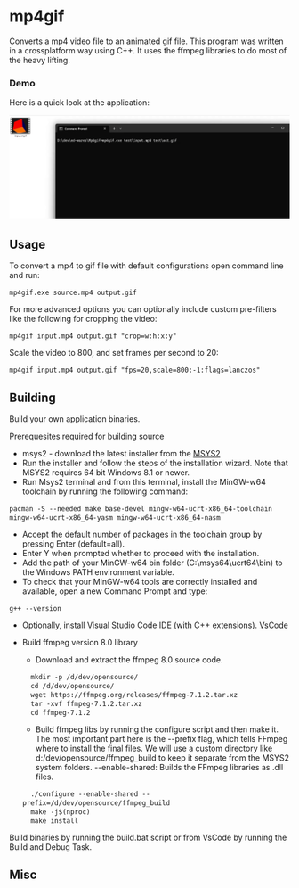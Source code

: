 # mp4gif
Converts a mp4 video file to an animated gif file.  This program was written in a crossplatform way using C++.  It uses the ffmpeg libraries to do most of the heavy lifting.

### Demo

Here is a quick look at the application:

![Demo](https://github.com/Ed-Wares/Mp4gif/blob/main/DemoMp4gif.gif?raw=true)

## Usage
To convert a mp4 to gif file with default configurations open command line and run:
```
mp4gif.exe source.mp4 output.gif
```

For more advanced options you can optionally include custom pre-filters like the following for cropping the video:
```
mp4gif input.mp4 output.gif "crop=w:h:x:y"
```

Scale the video to 800, and set frames per second to 20:
```
mp4gif input.mp4 output.gif "fps=20,scale=800:-1:flags=lanczos"
```

## Building

Build your own application binaries.

Prerequesites required for building source
-  msys2 - download the latest installer from the [MSYS2](https://github.com/msys2/msys2-installer/releases/download/2024-12-08/msys2-x86_64-20241208.exe)
- Run the installer and follow the steps of the installation wizard. Note that MSYS2 requires 64 bit Windows 8.1 or newer.
- Run Msys2 terminal and from this terminal, install the MinGW-w64 toolchain by running the following command:
```
pacman -S --needed make base-devel mingw-w64-ucrt-x86_64-toolchain mingw-w64-ucrt-x86_64-yasm mingw-w64-ucrt-x86_64-nasm
```
- Accept the default number of packages in the toolchain group by pressing Enter (default=all).
- Enter Y when prompted whether to proceed with the installation.
- Add the path of your MinGW-w64 bin folder (C:\msys64\ucrt64\bin) to the Windows PATH environment variable.
- To check that your MinGW-w64 tools are correctly installed and available, open a new Command Prompt and type:
```
g++ --version
```
- Optionally, install Visual Studio Code IDE (with C++ extensions).  [VsCode](https://code.visualstudio.com/download)

- Build ffmpeg version 8.0 library
    - Download and extract the ffmpeg 8.0 source code.
  ```
    mkdir -p /d/dev/opensource/
    cd /d/dev/opensource/
    wget https://ffmpeg.org/releases/ffmpeg-7.1.2.tar.xz
    tar -xvf ffmpeg-7.1.2.tar.xz
    cd ffmpeg-7.1.2
  ```
    - Build ffmpeg libs by running the configure script and then make it. The most important part here is the --prefix flag, which tells FFmpeg where to install the final files. We will use a custom directory like d:/dev/opensource/ffmpeg_build to keep it separate from the MSYS2 system folders. --enable-shared: Builds the FFmpeg libraries as .dll files.
  ```
    ./configure --enable-shared --prefix=/d/dev/opensource/ffmpeg_build
    make -j$(nproc)
    make install
  ```

Build binaries by running the build.bat script or from VsCode by running the Build and Debug Task.


## Misc

